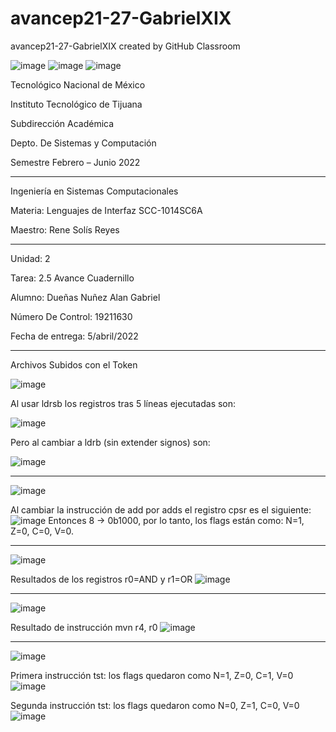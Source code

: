 # avancep21-27-GabrielXIX
avancep21-27-GabrielXIX created by GitHub Classroom

![image](https://user-images.githubusercontent.com/65438145/162041790-23b37b0c-a65b-476b-9255-fc61326d9763.png)
![image](https://user-images.githubusercontent.com/65438145/162041804-b8a7e51d-537a-4641-82c1-ee5f7e09a35c.png)
![image](https://user-images.githubusercontent.com/65438145/162041821-6947bd91-6f0d-4875-9eaa-cc8104e5923e.png)

Tecnológico Nacional de México

Instituto Tecnológico de Tijuana

Subdirección Académica

Depto. De Sistemas y Computación

Semestre Febrero – Junio 2022

-------------------------------------
Ingeniería en Sistemas Computacionales

Materia: Lenguajes de Interfaz SCC-1014SC6A

Maestro: Rene Solís Reyes

-------------------------------------
Unidad: 2

Tarea: 2.5 Avance Cuadernillo

Alumno: Dueñas Nuñez Alan Gabriel

Número De Control: 19211630

Fecha de entrega: 5/abril/2022

--------------------------------------
Archivos Subidos con el Token

![image](https://user-images.githubusercontent.com/65438145/162042187-22b00f67-6178-4525-9741-662259f36668.png)

Al usar ldrsb los registros tras 5 líneas ejecutadas son:

![image](https://user-images.githubusercontent.com/65438145/162042313-915510b1-577e-4bad-991a-fef9fcc09f0e.png)

Pero al cambiar a ldrb (sin extender signos) son:

![image](https://user-images.githubusercontent.com/65438145/162042613-be17d6a6-8959-4a60-81c5-27a98c5ce344.png)

------------------------------------------
![image](https://user-images.githubusercontent.com/65438145/162042684-f2e28ade-d6d7-4c28-87c2-4ff95ab43743.png)

Al cambiar la instrucción de add por adds el registro cpsr es el siguiente:
![image](https://user-images.githubusercontent.com/65438145/162042878-51fa01da-902a-4515-9a56-786f4e030c17.png)
Entonces 8 -> 0b1000, por lo tanto, los flags están como: N=1, Z=0, C=0, V=0.

-------------------------------------------
![image](https://user-images.githubusercontent.com/65438145/162042954-c865e1b3-1f4e-4f36-a1ef-9ab01c5efd19.png)

Resultados de los registros r0=AND y r1=OR
![image](https://user-images.githubusercontent.com/65438145/162043062-18ddeea6-ba62-4fe3-9200-7c0e805a4259.png)

--------------------------------------------
![image](https://user-images.githubusercontent.com/65438145/162043110-c6b27b92-da50-4def-9aaa-0ee01e089952.png)

Resultado de instrucción mvn r4, r0
![image](https://user-images.githubusercontent.com/65438145/162043199-86f84041-cc07-4307-88a9-edd25c5473f4.png)

--------------------------------------------
![image](https://user-images.githubusercontent.com/65438145/162043248-217c203f-c40e-4a2c-81fe-e2c5bf6854ad.png)

Primera instrucción tst: los flags quedaron como N=1, Z=0, C=1, V=0
![image](https://user-images.githubusercontent.com/65438145/162043316-49208356-674f-4bc2-a444-6930de286540.png)

Segunda instrucción tst: los flags quedaron como N=0, Z=1, C=0, V=0
![image](https://user-images.githubusercontent.com/65438145/162043355-22335fd1-a793-4d51-84da-46f20bd07cec.png)
